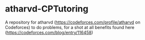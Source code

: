 # atharvd-CPTutoring
A repository for atharvd (https://codeforces.com/profile/atharvd on Codeforces) to do problems, for a shot at all benefits found here (https://codeforces.com/blog/entry/116458)
